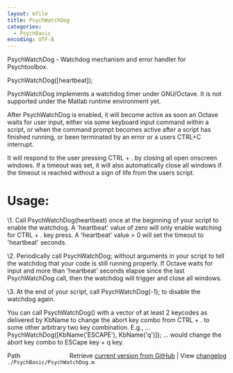 ```yaml
---
layout: mfile
title: PsychWatchDog
categories:
  - PsychBasic
encoding: UTF-8
---
```


PsychWatchDog - Watchdog mechanism and error handler for Psychtoolbox.

PsychWatchDog([heartbeat]);

PsychWatchDog implements a watchdog timer under GNU/Octave. It is not
supported under the Matlab runtime environment yet.

After PsychWatchDog is enabled, it will become active as soon an Octave
waits for user input, either via some keyboard input command within a
script, or when the command prompt becomes active after a script has
finished running, or been terminated by an error or a users CTRL+C
interrupt.

It will respond to the user pressing CTRL + . by closing all open
onscreen windows. If a timeout was set, it will also automatically close
all windows if the timeout is reached without a sign of life from the
users script.

# Usage:

\1. Call PsychWatchDog(heartbeat) once at the beginning of your script to
enable the watchdog. A 'heartbeat' value of zero will only enable
watching for CTRL + . key press. A 'heartbeat' value \> 0 will set the
timeout to 'heartbeat' seconds.

\2. Periodically call PsychWatchDog; without arguments in your script to
tell the watchdog that your code is still running properly. If Octave
waits for input and more than 'heartbeat' seconds elapse since the last
PsychWatchDog call, then the watchdog will trigger and close all windows.

\3. At the end of your script, call PsychWatchDog(-1); to disable the
watchdog again.

You can call PsychWatchDog() with a vector of at least 2 keycodes as
delivered by KbName to change the abort key combo from CTRL + . to some
other arbitrary two key combination. E.g., ...
PsychWatchDog([KbName('ESCAPE'), KbName('q')]);
... would change the abort key combo to ESCape key + q key.



<div class="code_header" style="text-align:right;">
  <span style="float:left;">Path&nbsp;&nbsp;</span> <span class="counter">Retrieve <a href=
  "https://raw.github.com/Psychtoolbox-3/Psychtoolbox-3/beta/./PsychBasic/PsychWatchDog.m">current version from GitHub</a> | View <a href=
  "https://github.com/Psychtoolbox-3/Psychtoolbox-3/commits/beta/./PsychBasic/PsychWatchDog.m">changelog</a></span>
</div>
<div class="code">
  <code>./PsychBasic/PsychWatchDog.m</code>
</div>
